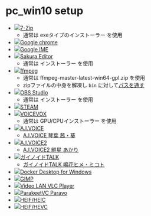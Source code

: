 # pc_win10 setup

- [![](https://www.google.com/s2/favicons?size=64&domain=https://7-zip.opensource.jp/download.html)7-Zip](https://7-zip.opensource.jp/download.html)
  - 通常は exeタイプのインストーラー を使用
- [![](https://www.google.com/s2/favicons?size=64&domain=https://www.google.com/chrome/)Google chrome](https://www.google.com/chrome)
- [![](https://www.google.com/s2/favicons?size=64&domain=https://tools.google.com/dlpage/japaneseinput/eula.html?platform=win)Google IME](https://tools.google.com/dlpage/japaneseinput/eula.html?platform=win)
- [![](https://www.google.com/s2/favicons?size=64&domain=https://sakura-editor.github.io/)Sakura Editor](https://github.com/sakura-editor/sakura/releases)
  - 通常は インストーラー を使用
- [![](https://www.google.com/s2/favicons?size=64&domain=https://ffmpeg.org/)ffmpeg](https://github.com/BtbN/FFmpeg-Builds/releases)
  - 通常は ffmpeg-master-latest-win64-gpl.zip を使用
  - zipファイルの中身を解凍し `bin` に対して[パスを通す](https://taziku.co.jp/blog/windows-ffmpeg)
- [![](https://www.google.com/s2/favicons?size=64&domain=https://obsproject.com/)OBS Studio](https://obsproject.com/ja/download)
  - 通常は インストーラー を使用
- [![](https://www.google.com/s2/favicons?size=64&domain=https://store.steampowered.com/)STEAM](https://store.steampowered.com/about/)
- [![](https://www.google.com/s2/favicons?size=64&domain=https://voicevox.hiroshiba.jp/)VOICEVOX](https://voicevox.hiroshiba.jp/)
  - 通常は GPU/CPUインストーラー を使用
- [![](https://www.google.com/s2/favicons?size=64&domain=https://aivoice.jp/)A.I.VOICE](https://aivoice.jp/member/storage/dl/editor/2.5.0/AIVoice2Editor.msi)
  - [A.I.VOICE 琴葉 茜・葵](https://aivoice.jp/member/downloads/all-in-one/kotonoha)
- [![](https://www.google.com/s2/favicons?size=64&domain=https://aivoice.jp/)A.I.VOICE2](https://aivoice.jp/member/storage/dl/editor/1.4.9/AIVoiceEditor.msi)
  - [A.I.VOICE2 紲星 あかり](https://aivoice.jp/member/mydownloads/character/KizunaAkari#aivoice2)
- [![](https://www.google.com/s2/favicons?size=64&domain=https://www.gynoid.co.jp/)ガイノイドTALK](https://www.gynoid.co.jp/)
  - [ガイノイドTALK 鳴花ヒメ・ミコト](https://www.gynoid.co.jp/items/view/19)
- [![](https://www.google.com/s2/favicons?size=64&domain=docker.com)Docker Desktop for Windows](https://docs.docker.com/desktop/install/windows-install/)
- [![](https://www.google.com/s2/favicons?size=64&domain=https://www.gimp.org/)GIMP](https://www.gimp.org/downloads/)
- [![](https://www.google.com/s2/favicons?size=64&domain=https://www.videolan.org/)Video LAN VLC Player](https://www.videolan.org/vlc/download-windows.html)
- [![](https://www.google.com/s2/favicons?size=64&domain=https://parakeet-inc.com/)ParakeetVC Paravo](https://parakeet-inc.com/paravo#paravo-install)
- [![](https://www.google.com/s2/favicons?size=64&domain=https://apps.microsoft.com/)HEIF/HEIC](https://www.microsoft.com/ja-jp/p/heif-%E7%94%BB%E5%83%8F%E6%8B%A1%E5%BC%B5%E6%A9%9F%E8%83%BD/9pmmsr1cgpwg?activetab=pivot:overviewtab)
- [![](https://www.google.com/s2/favicons?size=64&domain=https://apps.microsoft.com/)HEIF/HEVC](https://www.microsoft.com/ja-jp/p/%E3%83%87%E3%83%90%E3%82%A4%E3%82%B9%E8%A3%BD%E9%80%A0%E5%85%83%E3%81%8B%E3%82%89%E3%81%AE-hevc-%E3%83%93%E3%83%87%E3%82%AA%E6%8B%A1%E5%BC%B5%E6%A9%9F%E8%83%BD/9n4wgh0z6vhq?activetab=pivot:overviewtab)
